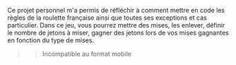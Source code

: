 Ce projet personnel m'a permis de réfléchir à comment mettre en code les règles de la roulette française ainsi que toutes ses exceptions et cas particulier. Dans ce jeu, vous pourrez mettre des mises, les enlever, définir le nombre de jetons à miser, gagner des jetons lors de vos mises gagnantes en fonction du type de mises.
>> Incompatible au format mobile
